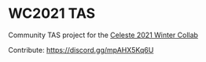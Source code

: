 # WC2021 TAS

Community TAS project for the [Celeste 2021 Winter Collab](https://gamebanana.com/maps/213751)

Contribute: https://discord.gg/mpAHX5Kq6U
